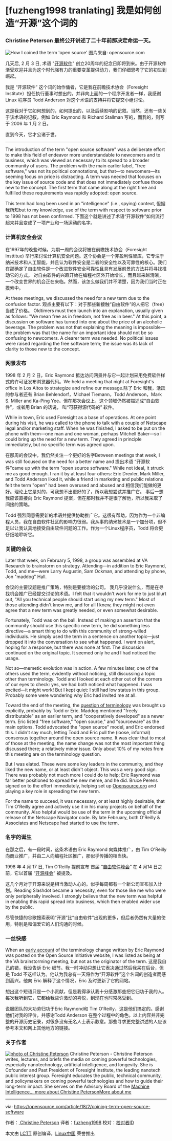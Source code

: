 [fuzheng1998 tranlating]
我是如何创造“开源”这个词的
============================================================

### Christine Peterson 最终公开讲述了二十年前那决定命运一天。

![How I coined the term 'open source'](https://opensource.com/sites/default/files/styles/image-full-size/public/lead-images/hello-name-sticker-badge-tag.png?itok=fAgbMgBb "How I coined the term 'open source'")
图片来自: opensource.com

几天后, 2 月 3 日, 术语 "[开源软件][6]" 创立20周年的纪念日即将到来。由于开源软件渐受欢迎并且为这个时代强有力的重要变革提供动力，我们仔细思考了它的初生到崛起。

我是 “开源软件” 这个词的始作俑者，它是我在前瞻技术协会（Foresight Institute）担任执行董事时想出的。并非向上面的一个程序开发者一样，我感谢 Linux 程序员 Todd Anderson 对这个术语的支持并将它提交小组讨论。

这是我对于它如何想到的，如何提出的，以及后续影响的记叙。当然，还有一些关于该术语的记叙，例如 Eric Raymond 和 Richard Stallman 写的，而我的，则写于 2006 年 1 月 2 日。

直到今天，它才公诸于世。

* * *

The introduction of the term "open source software" was a deliberate effort to make this field of endeavor more understandable to newcomers and to business, which was viewed as necessary to its spread to a broader community of users. The problem with the main earlier label, "free software," was not its political connotations, but that—to newcomers—its seeming focus on price is distracting. A term was needed that focuses on the key issue of source code and that does not immediately confuse those new to the concept. The first term that came along at the right time and fulfilled these requirements was rapidly adopted: open source.

This term had long been used in an "intelligence" (i.e., spying) context, 但据我所知but to my knowledge, use of the term with respect to software prior to 1998 has not been confirmed. 下面这个就是讲述了术语“开源软件”如何流行起来并且变成了一项产业和一场运动的名字。

### 计算机安全会议

在1997年的晚些时候，为期一周的会议将被在前瞻技术协会（Foresight Insttitue) 举行来讨论计算机安全问题。这个协会是一个非盈利性智库，它专注于纳米技术和人工智能，并且认为软件安全是二者的安全性以及可靠性的核心。我们在那确定了自由软件是一个改进软件安全可靠性且具有发展前景的方法并将寻找推动它的方式。 对自由软件的兴趣开始在编程社区外开始增长，而且越来越清晰，一个改变世界的机会正在来临。然而，该怎么做我们并不清楚，因为我们当时正在摸索中。

At these meetings, we discussed the need for a new term due to the confusion factor. 观点主要有以下：对于那些新接触“自由软件”的人把它（free）当成了价格。 Oldtimers must then launch into an explanation, usually given as follows: "We mean free as in freedom, not free as in beer." At this point, a discussion on software has turned into one about the price of an alcoholic beverage. The problem was not that explaining the meaning is impossible—the problem was that the name for an important idea should not be so confusing to newcomers. A clearer term was needed. No political issues were raised regarding the free software term; the issue was its lack of clarity to those new to the concept.

### 网景发布

1998 年 2 月 2 日，Eric Raymond 抵达访问网景并与它一起计划采用免费软件样式的许可证发布浏览器代码。We held a meeting that night at Foresight's office in Los Altos to strategize and refine our message.除了 Eric 和我，活跃的参与者还有 Brian Behlendorf，Michael Tiemann，Todd Anderson，Mark S. Miller and Ka-Ping Yee。但在那次会议上，这个领域仍然被描述成“自由软件”，或者用 Brian 的话说， 叫“可获得源代码的” 软件。

While in town, Eric used Foresight as a base of operations. At one point during his visit, he was called to the phone to talk with a couple of Netscape legal and/or marketing staff. When he was finished, I asked to be put on the phone with them—one man and one woman, perhaps Mitchell Baker—so I could bring up the need for a new term. They agreed in principle immediately, but no specific term was agreed upon.

在那周的会议中，我仍然关注一个更好的名字Between meetings that week, I was still focused on the need for a better name and 提出术语 “开源软件”came up with the term "open source software." While not ideal, it struck me as good enough. I ran it by at least four others: Eric Drexler, Mark Miller, and Todd Anderson liked it, while a friend in marketing and public relations felt the term "open" had been overused and abused and 相信我们能做的更好。理论上它是对的，可我想不出更好的了，所以我想尝试并推广它。 事后一想我应该直接向 Eric Raymond 提案，但在那时我并不是很了解他，所以我采取了间接的策略。

Todd 强烈同意需要新的术语并提供协助推广它。这很有帮助，因为作为一个非编程人员，我在自由软件社区的影响力很弱。我从事的纳米技术是一个加分项，但不足以让我认真地接受自由软件问题的工作。作为一个Linux程序员，Todd 将会更仔细地聆听它。

### 关键的会议

Later that week, on February 5, 1998, a group was assembled at VA Research to brainstorm on strategy. Attending—in addition to Eric Raymond, Todd, and me—were Larry Augustin, Sam Ockman, and attending by phone, Jon "maddog" Hall.

会议的主要议题是推广策略，特别是要接洽的公司。 我几乎没说什么，而是在寻找机会推广已经提交讨论的术语。I felt that it wouldn't work for me to just blurt out, "All you technical people should start using my new term." Most of those attending didn't know me, and for all I knew, they might not even agree that a new term was greatly needed, or even somewhat desirable.

Fortunately, Todd was on the ball. Instead of making an assertion that the community should use this specific new term, he did something less directive—a smart thing to do with this community of strong-willed individuals. He simply used the term in a sentence on another topic—just dropped it into the conversation to see what happened. I went on alert, hoping for a response, but there was none at first. The discussion continued on the original topic. It seemed only he and I had noticed the usage.

Not so—memetic evolution was in action. A few minutes later, one of the others used the term, evidently without noticing, still discussing a topic other than terminology. Todd and I looked at each other out of the corners of our eyes to check: yes, we had both noticed what happened. I was excited—it might work! But I kept quiet: I still had low status in this group. Probably some were wondering why Eric had invited me at all.

Toward the end of the meeting, the [question of terminology][8] was brought up explicitly, probably by Todd or Eric. Maddog mentioned "freely distributable" as an earlier term, and "cooperatively developed" as a newer term. Eric listed "free software," "open source," and "sourceware" as the main options. Todd advocated the "open source" model, and Eric endorsed this. I didn't say much, letting Todd and Eric pull the (loose, informal) consensus together around the open source name. It was clear that to most of those at the meeting, the name change was not the most important thing discussed there; a relatively minor issue. Only about 10% of my notes from this meeting are on the terminology question.

But I was elated. These were some key leaders in the community, and they liked the new name, or at least didn't object. This was a very good sign. There was probably not much more I could do to help; Eric Raymond was far better positioned to spread the new meme, and he did. Bruce Perens signed on to the effort immediately, helping set up [Opensource.org][9] and playing a key role in spreading the new term.

For the name to succeed, it was necessary, or at least highly desirable, that Tim O'Reilly agree and actively use it in his many projects on behalf of the community. Also helpful would be use of the term in the upcoming official release of the Netscape Navigator code. By late February, both O'Reilly & Associates and Netscape had started to use the term.

### 名字的诞生

在那之后，有一段时间，这条术语由 Eric Raymond 向媒体推广，由 Tim O'Reilly 向商业推广，并由二人向编程社区推广，那似乎传播的相当快。

1998 年 4 月 17 日, Tim O'Reilly 提前宣布 首届 “[自由软件峰会][10]” 在 4 月14 日之前，它以首届 “[开源峰会][11]” 被提及。

这几个月对于开源来说是相当激动人心的。似乎每周都有一个新公司宣布加入计划。Reading Slashdot became a necessity, even for those like me who were only peripherally involved. I strongly believe that the new term was helpful in enabling this rapid spread into business, which then enabled wider use by the public.

尽管快捷的谷歌搜索表明“开源”比“自由软件”出现的更多，但后者仍然有大量的使用，特别是和偏爱它的人们沟通的时候。

### 一丝快感

When an [early account][12] of the terminology change written by Eric Raymond was posted on the Open Source Initiative website, I was listed as being at the VA brainstorming meeting, but not as the originator of the term. 这是我自己的错，我没告诉 Eric 细节。我一时冲动只想让它表决通过然后我呆在后台，但是 Todd 不这样认为。他认为我总有一天将作为“开源软件”这个名词的创造者而感到高兴。他向 Eric 解释了这个情况，Eric 及时更新了它的网站。

想出这个短语只是一个小贡献，但是我得承认我十分感激那些把它归功于我的人。每次我听到它，它都给我些许激动的喜悦，到现在也时常感受到。

说服团队的大功劳归功于Eric Raymond和 Tim O'Reilly，这是他们搞定的。感谢他们对我的评价，并感谢Todd Anderson 在整个过程中的角色。以上内容并非完整的开源历史记录，对很多没有无名人士表示歉意。那些寻求更完整讲述的人应该参考本文和网上其他地方的链接。

### 关于作者

 [![photo of Christine Peterson](https://opensource.com/sites/default/files/styles/profile_pictures/public/pictures/cp2016_crop2_185.jpg?itok=vUkSjFig)][13] Christine Peterson - Christine Peterson writes, lectures, and briefs the media on coming powerful technologies, especially nanotechnology, artificial intelligence, and longevity. She is Cofounder and Past President of Foresight Institute, the leading nanotech public interest group. Foresight educates the public, technical community, and policymakers on coming powerful technologies and how to guide their long-term impact. She serves on the Advisory Board of the [Machine Intelligence... ][2][more about Christine Peterson][3][More about me][4]

--------------------------------------------------------------------------------

via: https://opensource.com/article/18/2/coining-term-open-source-software

作者：[ Christine Peterson][a]
译者：[fuzheng1998](https://github.com/fuzheng1998)
校对：[校对者ID](https://github.com/校对者ID)

本文由 [LCTT](https://github.com/LCTT/TranslateProject) 原创编译，[Linux中国](https://linux.cn/) 荣誉推出

[a]:https://opensource.com/users/christine-peterson
[1]:https://opensource.com/article/18/2/coining-term-open-source-software?rate=HFz31Mwyy6f09l9uhm5T_OFJEmUuAwpI61FY-fSo3Gc
[2]:http://intelligence.org/
[3]:https://opensource.com/users/christine-peterson
[4]:https://opensource.com/users/christine-peterson
[5]:https://opensource.com/user/206091/feed
[6]:https://opensource.com/resources/what-open-source
[7]:https://opensource.org/osd
[8]:https://wiki2.org/en/Alternative_terms_for_free_software
[9]:https://opensource.org/
[10]:http://www.oreilly.com/pub/pr/636
[11]:http://www.oreilly.com/pub/pr/796
[12]:https://ipfs.io/ipfs/QmXoypizjW3WknFiJnKLwHCnL72vedxjQkDDP1mXWo6uco/wiki/Alternative_terms_for_free_software.html
[13]:https://opensource.com/users/christine-peterson
[14]:https://opensource.com/users/christine-peterson
[15]:https://opensource.com/users/christine-peterson
[16]:https://opensource.com/article/18/2/coining-term-open-source-software#comments
